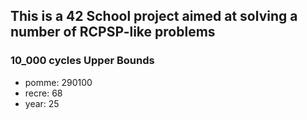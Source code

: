## This is a 42 School project aimed at solving a number of RCPSP-like problems

### 10_000 cycles Upper Bounds

-   pomme: 290100
-   recre: 68
-   year: 25
